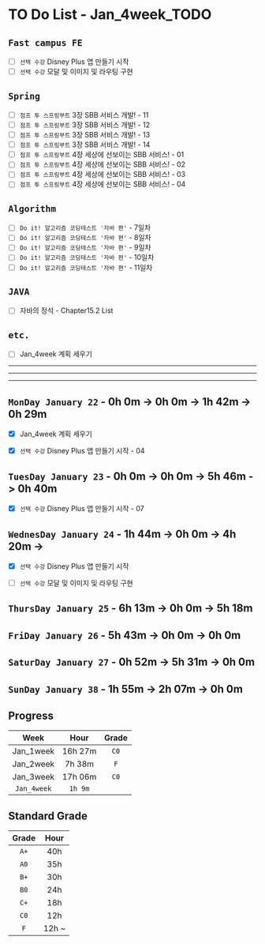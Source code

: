# TO Do List - Jan_4week_TODO

## `Fast campus FE` 
- [ ] `선택 수강` Disney Plus 앱 만들기 시작
- [ ] `선택 수강` 모달 및 이미지 및 라우팅 구현

## `Spring`
- [ ] `점프 투 스프링부트` 3장 SBB 서비스 개발! - 11
- [ ] `점프 투 스프링부트` 3장 SBB 서비스 개발! - 12
- [ ] `점프 투 스프링부트` 3장 SBB 서비스 개발! - 13
- [ ] `점프 투 스프링부트` 3장 SBB 서비스 개발! - 14
- [ ] `점프 투 스프링부트` 4장 세상에 선보이는 SBB 서비스! - 01
- [ ] `점프 투 스프링부트` 4장 세상에 선보이는 SBB 서비스! - 02
- [ ] `점프 투 스프링부트` 4장 세상에 선보이는 SBB 서비스! - 03
- [ ] `점프 투 스프링부트` 4장 세상에 선보이는 SBB 서비스! - 04

## `Algorithm`
- [ ] `Do it! 알고리즘 코딩테스트 '자바 편'` - 7일차
- [ ] `Do it! 알고리즘 코딩테스트 '자바 편'` - 8일차
- [ ] `Do it! 알고리즘 코딩테스트 '자바 편'` - 9일차
- [ ] `Do it! 알고리즘 코딩테스트 '자바 편'` - 10일차
- [ ] `Do it! 알고리즘 코딩테스트 '자바 편'` - 11일차

## `JAVA`
- [ ] 자바의 정석 - Chapter15.2 List


## `etc.`
- [ ] Jan_4week 계획 세우기


---
---
---

## `MonDay January 22` - 0h 0m -> 0h 0m -> 1h 42m -> 0h 29m
- [x] Jan_4week 계획 세우기
- [x] `선택 수강` Disney Plus 앱 만들기 시작 - 04



## `TuesDay January 23` - 0h 0m -> 0h 0m -> 5h 46m -> 0h 40m
- [x] `선택 수강` Disney Plus 앱 만들기 시작 - 07



## `WednesDay January 24` - 1h 44m -> 0h 0m -> 4h 20m -> 
- [x] `선택 수강` Disney Plus 앱 만들기 시작
- [ ] `선택 수강` 모달 및 이미지 및 라우팅 구현



## `ThursDay January 25` - 6h 13m -> 0h 0m -> 5h 18m



## `FriDay January 26` - 5h 43m -> 0h 0m -> 0h 0m



## `SaturDay January 27` - 0h 52m -> 5h 31m -> 0h 0m


## `SunDay January 38` - 1h 55m -> 2h 07m -> 0h 0m



## Progress
| Week | Hour | Grade |
|:---:|:---:|:---:|
|Jan_1week|16h 27m|`C0`|
|Jan_2week|7h 38m|`F`|
|Jan_3week|17h 06m|`C0`|
|`Jan_4week`|`1h 9m`||


## Standard Grade

| Grade | Hour |
|:---:|:---:|
|`A+`|40h|
|`A0`|35h|
|`B+`|30h|
|`B0`|24h|
|`C+`|18h|
|`C0`|12h|
|`F`|12h ~|


